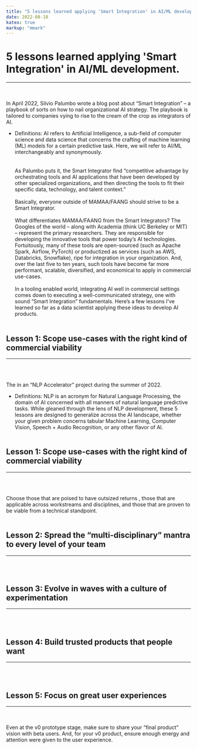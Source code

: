 ```yaml
---
title: "5 lessons learned applying 'Smart Integration' in AI/ML development."
date: 2022-08-10
katex: true
markup: "mmark"
---
```


# 5 lessons learned applying 'Smart Integration' in AI/ML development.
---


<br><br>
In April 2022, Silvio Palumbo wrote a blog post about “Smart Integration” – a playbook of sorts on how to nail organizational AI strategy. The playbook is tailored to companies vying to rise to the cream of the crop as integrators of AI. 
* Definitions: AI refers to Artificial Intelligence, a sub-field of computer science and data science that concerns the crafting of machine learning (ML) models for a certain predictive task. Here, we will refer to AI/ML interchangeably and synonymously.  
<br><br>
As Palumbo puts it, the Smart Integrator find “competitive advantage by orchestrating tools and AI applications that have been developed by other specialized organizations, and then directing the tools to fit their specific data, technology, and talent context.” 
<br><br>
Basically, everyone outside of MAMAA/FAANG should strive to be a Smart Integrator.
<br><br>
What differentiates MAMAA/FAANG from the Smart Integrators? The Googles of the world – along with Academia (think UC Berkeley or MIT) – represent the primary researchers. They are responsible for developing the innovative tools that power today’s AI technologies. Fortuitously, many of these tools are open-sourced (such as Apache Spark, Airflow, PyTorch) or productized as services (such as AWS, Databricks, Snowflake), ripe for integration in your organization. And, over the last five to ten years, such tools have become far more performant, scalable, diversified, and economical to apply in commercial use-cases. 
<br><br>
In a tooling enabled world, integrating AI well in commercial settings comes down to executing a well-communicated strategy, one with sound “Smart Integration” fundamentals. Here’s a few lessons I’ve learned so far as a data scientist applying these ideas to develop AI products. 
<br><br>
## Lesson 1: Scope use-cases with the right kind of commercial viability
---
<br><br>

The  in an “NLP Accelerator” project during the summer of 2022. 

* Definitions: NLP is an acronym for Natural Language Processing, the domain of AI concerned with all manners of natural language predictive tasks. While gleaned through the lens of NLP development, these 5 lessons are designed to generalize across the AI landscape, whether your given problem concerns tabular Machine Learning, Computer Vision, Speech + Audio Recognition, or any other flavor of AI. 
<br><br>

## Lesson 1: Scope use-cases with the right kind of commercial viability
---
<br><br>

Choose those that are poised to have outsized returns , those that are applicable across workstreams and disciplines, and those that are proven to be viable from a technical standpoint.
<br><br>
## Lesson 2: Spread the “multi-disciplinary” mantra to every level of your team
---
<br><br>
## Lesson 3: Evolve in waves with a culture of experimentation
---
<br><br>
## Lesson 4: Build trusted products that people want
---
<br><br>
## Lesson 5: Focus on great user experiences
---
<br><br>
Even at the v0 prototype stage, make sure to share your “final product” vision with beta users. And, for your v0 product, ensure enough energy and attention were given to the user experience.
<br><br>
